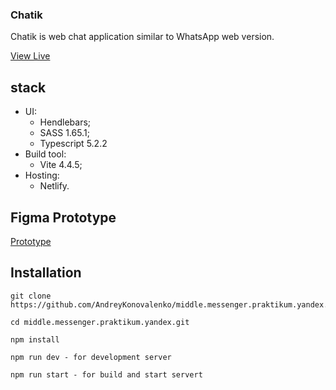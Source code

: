 ### Chatik

Chatik is web chat application similar to WhatsApp web version.

[View Live](https://clinquant-souffle-ad0372.netlify.app/)

## stack

- UI:
  - Hendlebars;
  - SASS 1.65.1;
  - Typescript 5.2.2
- Build tool:
  - Vite 4.4.5;
- Hosting:
  - Netlify.
  <!-- - state management:
  - Redux + TypeScript
  - API connection:
  - HTTP;
  - WebSocket;
  - authentication/authorisation:
  - JSON WEB Tokens
  - unit tests:
  - Jest;
  - e2e tests:
  - cypress. -->

## Figma Prototype

[Prototype](https://www.figma.com/file/s7nrocZRdKLn4HYig2A5Ni/Chatik?type=design&node-id=0%3A1&mode=design&t=XzsPFrRpoMFGDHc7-1)

## Installation

```
git clone https://github.com/AndreyKonovalenko/middle.messenger.praktikum.yandex.git
```

```
cd middle.messenger.praktikum.yandex.git
```

```
npm install
```

```
npm run dev - for development server
```

```
npm run start - for build and start servert
```
